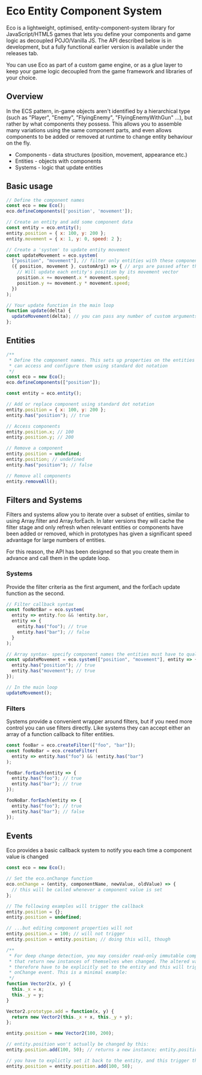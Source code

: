 # Eco Entity Component System

Eco is a lightweight, optimised, entity-component-system library for
JavaScript/HTML5 games that lets you define your components and game logic as
decoupled POJO/Vanilla JS. The API described below is in development, but a
fully functional earlier version is available under the releases tab.

You can use Eco as part of a custom game engine, or as a glue layer to keep your
game logic decoupled from the game framework and libraries of your choice.

## Overview

In the ECS pattern, in-game objects aren't identified by a hierarchical type
(such as "Player", "Enemy", "FlyingEnemy", "FlyingEnemyWithGun" ...), but rather
by what components they possess. This allows you to assemble many variations
using the same component parts, and even allows components to be added or
removed at runtime to change entity behaviour on the fly.

* Components - data structures (position, movement, appearance etc.)
* Entities - objects with components
* Systems - logic that update entities

## Basic usage

```javascript
// Define the component names
const eco = new Eco();
eco.defineComponents(['position', 'movement']);

// Create an entity and add some component data
const entity = eco.entity();
entity.position = { x: 100, y: 200 };
entity.movement = { x: 1, y: 0, speed: 2 };

// Create a 'system' to update entity movement
const updateMovement = eco.system(
  ["position", "movement"], // filter only entities with these components
  ({ position, movement }, customArg1) => { // args are passed after the entity
    // Will update each entity's position by its movement vector
    position.x += movement.x * movement.speed;
    position.y += movement.y * movement.speed;
  })
);

// Your update function in the main loop
function update(delta) {
  updateMovement(delta); // you can pass any number of custom arguments
};
```

## Entities

```javascript
/**
 * Define the component names. This sets up properties on the entities so you
 * can access and configure them using standard dot notation
 */
const eco = new Eco();
eco.defineComponents(["position"]);

const entity = eco.entity();

// Add or replace component using standard dot notation
entity.position = { x: 100, y: 200 };
entity.has("position"); // true

// Access components
entity.position.x; // 100
entity.position.y; // 200

// Remove a component
entity.position = undefined;
entity.position; // undefined
entity.has("position"); // false

// Remove all components
entity.removeAll();
```

## Filters and Systems

Filters and systems allow you to iterate over a subset of entities, similar to
using Array.filter and Array.forEach. In later versions they will cache the
filter stage and only refresh when relevant entities or components have been
added or removed, which in prototypes has given a significant speed advantage
for large numbers of entities.

For this reason, the API has been designed so that you create them in advance
and call them in the update loop.

### Systems

Provide the filter criteria as the first argument, and the forEach update
function as the second.

```javascript
// Filter callback syntax
const fooNotBar = eco.system(
  entity => entity.foo && !entity.bar,
  entity => {
    entity.has("foo"); // true
    entity.has("bar"); // false
  }
);

// Array syntax- specify component names the entities must have to qualify
const updateMovement = eco.system(["position", "movement"], entity => {
  entity.has("position"); // true
  entity.has("movement"); // true
});

// In the main loop
updateMovement();
```

### Filters

Systems provide a convenient wrapper around filters, but if you need more
control you can use filters directly. Like systems they can accept either an
array of a function callback to filter entities.

```javascript
const fooBar = eco.createFilter(["foo", "bar"]);
const fooNoBar = eco.createFilter(
  entity => entity.has("foo") && !entity.has("bar")
);

fooBar.forEach(entity => {
  entity.has("foo"); // true
  entity.has("bar"); // true
});

fooNoBar.forEach(entity => {
  entity.has("foo"); // true
  entity.has("bar"); // false
});
```

## Events

Eco provides a basic callback system to notify you each time a component value
is changed

```javascript
const eco = new Eco();

// Set the eco.onChange function
eco.onChange = (entity, componentName, newValue, oldValue) => {
  // this will be called whenever a component value is set
};

// The following examples will trigger the callback
entity.position = {};
entity.position = undefined;

// ...but editing component properties will not
entity.position.x = 100; // will not trigger
entity.position = entity.position; // doing this will, though

/**
 * For deep change detection, you may consider read-only immutable components
 * that return new instances of themselves when changed. The altered value will
 * therefore have to be explicitly set to the entity and this will trigger the
 * onChange event. This is a minimal example:
 */
function Vector2(x, y) {
  this._x = x;
  this._y = y;
}

Vector2.prototype.add = function(x, y) {
  return new Vector2(this._x + x, this._y + y);
};

entity.position = new Vector2(100, 200);

// entity.position won't actually be changed by this:
entity.position.add(100, 50); // returns a new instance; entity.position unchanged

// you have to explictly set it back to the entity, and this trigger the change
entity.position = entity.position.add(100, 50);
```
